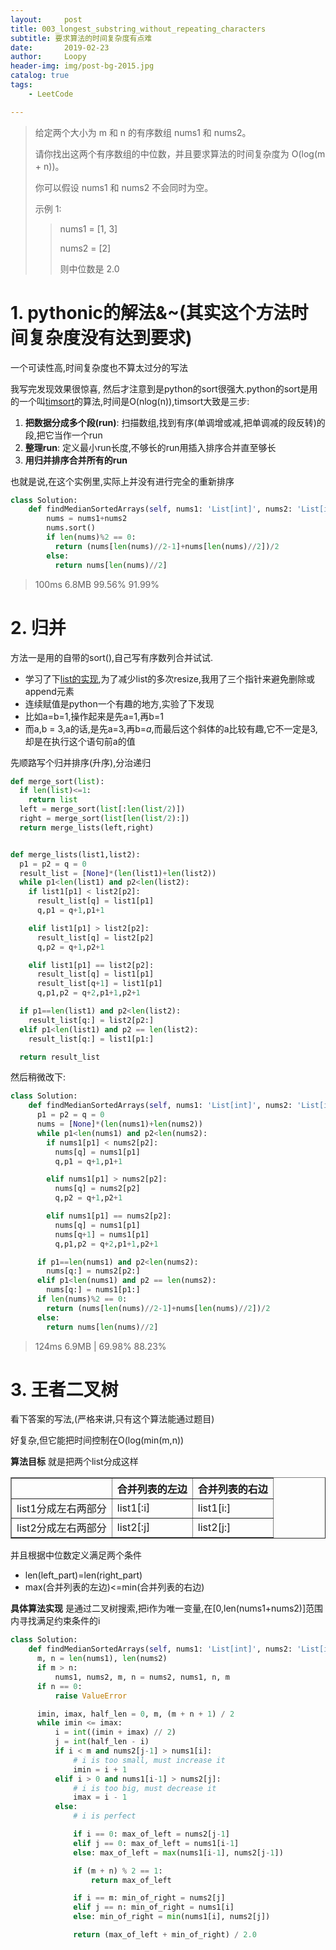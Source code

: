 ```yaml
---
layout:     post
title: 003_longest_substring_without_repeating_characters
subtitle: 要求算法的时间复杂度有点难
date:       2019-02-23
author:     Loopy
header-img: img/post-bg-2015.jpg
catalog: true
tags:
    - LeetCode

---
```


>给定两个大小为 m 和 n 的有序数组 nums1 和 nums2。
>
>请你找出这两个有序数组的中位数，并且要求算法的时间复杂度为 O(log(m + n))。
>
>你可以假设 nums1 和 nums2 不会同时为空。
>
>示例 1:
>>nums1 = [1, 3]
>>
>>nums2 = [2]
>>
>>则中位数是 2.0

# 1. pythonic的解法&~(其实这个方法时间复杂度没有达到要求)
一个可读性高,时间复杂度也不算太过分的写法

我写完发现效果很惊喜, 然后才注意到是python的sort很强大.python的sort是用的一个叫[timsort](https://www.infopulse.com/blog/timsort-sorting-algorithm/)的算法,时间是O(nlog(n)),timsort大致是三步:
 1. **把数据分成多个段(run)**: 扫描数组,找到有序(单调增或减,把单调减的段反转)的段,把它当作一个run
 2. **整理run**: 定义最小run长度,不够长的run用插入排序合并直至够长
 3. **用归并排序合并所有的run**


 也就是说,在这个实例里,实际上并没有进行完全的重新排序

```python
class Solution:
    def findMedianSortedArrays(self, nums1: 'List[int]', nums2: 'List[int]') -> 'float':
        nums = nums1+nums2
        nums.sort()
        if len(nums)%2 == 0:
          return (nums[len(nums)//2-1]+nums[len(nums)//2])/2
        else:
          return nums[len(nums)//2]
```
> 100ms 6.8MB 99.56% 91.99%

# 2. 归并
方法一是用的自带的sort(),自己写有序数列合并试试.

- 学习了下[list的实现](http://python.jobbole.com/82549/),为了减少list的多次resize,我用了三个指针来避免删除或append元素
- 连续赋值是python一个有趣的地方,实验了下发现
 - 比如a=b=1,操作起来是先a=1,再b=1
 - 而a,b = 3,a的话,是先a=3,再b=*a*,而最后这个斜体的a比较有趣,它不一定是3,却是在执行这个语句前a的值

先顺路写个归并排序(升序),分治递归
```python
def merge_sort(list):
  if len(list)<=1:
    return list
  left = merge_sort(list[:len(list/2)])
  right = merge_sort(list[len(list/2):])  
  return merge_lists(left,right)


def merge_lists(list1,list2):
  p1 = p2 = q = 0
  result_list = [None]*(len(list1)+len(list2))
  while p1<len(list1) and p2<len(list2):
    if list1[p1] < list2[p2]:
      result_list[q] = list1[p1]
      q,p1 = q+1,p1+1

    elif list1[p1] > list2[p2]:
      result_list[q] = list2[p2]
      q,p2 = q+1,p2+1

    elif list1[p1] == list2[p2]:
      result_list[q] = list1[p1]
      result_list[q+1] = list1[p1]
      q,p1,p2 = q+2,p1+1,p2+1

  if p1==len(list1) and p2<len(list2):
    result_list[q:] = list2[p2:]
  elif p1<len(list1) and p2 == len(list2):
    result_list[q:] = list1[p1:]

  return result_list
```

然后稍微改下:
```python
class Solution:
    def findMedianSortedArrays(self, nums1: 'List[int]', nums2: 'List[int]') -> 'float':
      p1 = p2 = q = 0
      nums = [None]*(len(nums1)+len(nums2))
      while p1<len(nums1) and p2<len(nums2):
        if nums1[p1] < nums2[p2]:
          nums[q] = nums1[p1]
          q,p1 = q+1,p1+1

        elif nums1[p1] > nums2[p2]:
          nums[q] = nums2[p2]
          q,p2 = q+1,p2+1

        elif nums1[p1] == nums2[p2]:
          nums[q] = nums1[p1]
          nums[q+1] = nums1[p1]
          q,p1,p2 = q+2,p1+1,p2+1

      if p1==len(nums1) and p2<len(nums2):
        nums[q:] = nums2[p2:]
      elif p1<len(nums1) and p2 == len(nums2):
        nums[q:] = nums1[p1:]
      if len(nums)%2 == 0:
        return (nums[len(nums)//2-1]+nums[len(nums)//2])/2
      else:
        return nums[len(nums)//2]
```
> 124ms 6.9MB | 69.98% 88.23%

# 3. 王者二叉树

看下答案的写法,(严格来讲,只有这个算法能通过题目)

好复杂,但它能把时间控制在O(log(min(m,n))

**算法目标** 就是把两个list分成这样

<table border="1">
  <tr>
    <th></th>
    <th>合并列表的左边</th>
    <th>合并列表的右边</th>
  </tr>
  <tr>
    <td>list1分成左右两部分</td>
    <td>list1[:i]</td>
    <td>list1[i:]</td>
  </tr>
  <tr>
    <td>list2分成左右两部分</td>
    <td>list2[:j]</td>
    <td>list2[j:]</td>
  </tr>
</table>

并且根据中位数定义满足两个条件
 - len(left_part)=len(right_part)
 - max(合并列表的左边)<=min(合并列表的右边)

**具体算法实现** 是通过二叉树搜索,把i作为唯一变量,在[0,len(nums1+nums2)]范围内寻找满足约束条件的i


```python
class Solution:
    def findMedianSortedArrays(self, nums1: 'List[int]', nums2: 'List[int]') -> 'float':
      m, n = len(nums1), len(nums2)
      if m > n:
          nums1, nums2, m, n = nums2, nums1, n, m
      if n == 0:
          raise ValueError

      imin, imax, half_len = 0, m, (m + n + 1) / 2
      while imin <= imax:
          i = int((imin + imax) // 2)
          j = int(half_len - i)
          if i < m and nums2[j-1] > nums1[i]:
              # i is too small, must increase it
              imin = i + 1
          elif i > 0 and nums1[i-1] > nums2[j]:
              # i is too big, must decrease it
              imax = i - 1
          else:
              # i is perfect

              if i == 0: max_of_left = nums2[j-1]
              elif j == 0: max_of_left = nums1[i-1]
              else: max_of_left = max(nums1[i-1], nums2[j-1])

              if (m + n) % 2 == 1:
                  return max_of_left

              if i == m: min_of_right = nums2[j]
              elif j == n: min_of_right = nums1[i]
              else: min_of_right = min(nums1[i], nums2[j])

              return (max_of_left + min_of_right) / 2.0
```
